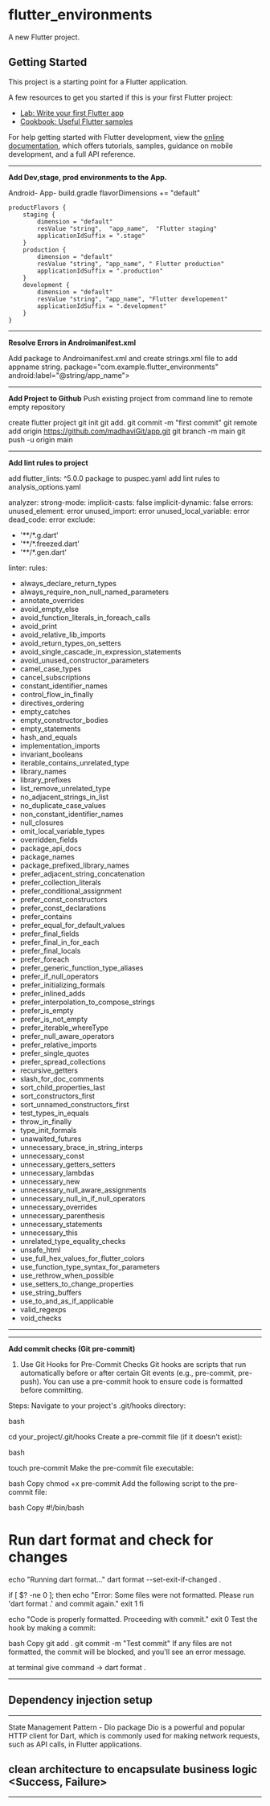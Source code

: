 # flutter_environments

A new Flutter project.

## Getting Started

This project is a starting point for a Flutter application.

A few resources to get you started if this is your first Flutter project:

- [Lab: Write your first Flutter app](https://docs.flutter.dev/get-started/codelab)
- [Cookbook: Useful Flutter samples](https://docs.flutter.dev/cookbook)

For help getting started with Flutter development, view the
[online documentation](https://docs.flutter.dev/), which offers tutorials,
samples, guidance on mobile development, and a full API reference.

---------------------------------------------------------------------
**Add Dev,stage, prod environments to the App.** 

Android- App- build.gradle
flavorDimensions += "default"

    productFlavors {
        staging {
            dimension = "default"
            resValue "string",  "app_name",  "Flutter staging"
            applicationIdSuffix = ".stage"
        }
        production {
            dimension = "default"
            resValue "string", "app_name", " Flutter production"
            applicationIdSuffix = ".production"
        }
        development {
            dimension = "default"
            resValue "string", "app_name", "Flutter developement"
            applicationIdSuffix = ".development"
        }
    }
---------------------------------------------------------------------------------------
**Resolve Errors in Androimanifest.xml**

Add package to Androimanifest.xml and create strings.xml file to add appname string.
package="com.example.flutter_environments"
android:label="@string/app_name">

-----------------------------------------------------------------------------------------

**Add Project to Github** Push existing project from command line to remote empty repository

create flutter project
git init
git add.
git commit -m "first commit"
git remote add origin https://github.com/madhaviGit/app.git
git branch -m main
git push -u origin main

------------------------------------------------------------------------------------------

**Add lint rules to project**

add flutter_lints: ^5.0.0 package to puspec.yaml
add lint rules to analysis_options.yaml

analyzer:
strong-mode:
implicit-casts: false
implicit-dynamic: false
errors:
unused_element: error
unused_import: error
unused_local_variable: error
dead_code: error
exclude:
- '**/*.g.dart'
- '**/*.freezed.dart'
- '**/*.gen.dart'

linter:
rules:
- always_declare_return_types
- always_require_non_null_named_parameters
- annotate_overrides
- avoid_empty_else
- avoid_function_literals_in_foreach_calls
- avoid_print
- avoid_relative_lib_imports
- avoid_return_types_on_setters
- avoid_single_cascade_in_expression_statements
- avoid_unused_constructor_parameters
- camel_case_types
- cancel_subscriptions
- constant_identifier_names
- control_flow_in_finally
- directives_ordering
- empty_catches
- empty_constructor_bodies
- empty_statements
- hash_and_equals
- implementation_imports
- invariant_booleans
- iterable_contains_unrelated_type
- library_names
- library_prefixes
- list_remove_unrelated_type
- no_adjacent_strings_in_list
- no_duplicate_case_values
- non_constant_identifier_names
- null_closures
- omit_local_variable_types
- overridden_fields
- package_api_docs
- package_names
- package_prefixed_library_names
- prefer_adjacent_string_concatenation
- prefer_collection_literals
- prefer_conditional_assignment
- prefer_const_constructors
- prefer_const_declarations
- prefer_contains
- prefer_equal_for_default_values
- prefer_final_fields
- prefer_final_in_for_each
- prefer_final_locals
- prefer_foreach
- prefer_generic_function_type_aliases
- prefer_if_null_operators
- prefer_initializing_formals
- prefer_inlined_adds
- prefer_interpolation_to_compose_strings
- prefer_is_empty
- prefer_is_not_empty
- prefer_iterable_whereType
- prefer_null_aware_operators
- prefer_relative_imports
- prefer_single_quotes
- prefer_spread_collections
- recursive_getters
- slash_for_doc_comments
- sort_child_properties_last
- sort_constructors_first
- sort_unnamed_constructors_first
- test_types_in_equals
- throw_in_finally
- type_init_formals
- unawaited_futures
- unnecessary_brace_in_string_interps
- unnecessary_const
- unnecessary_getters_setters
- unnecessary_lambdas
- unnecessary_new
- unnecessary_null_aware_assignments
- unnecessary_null_in_if_null_operators
- unnecessary_overrides
- unnecessary_parenthesis
- unnecessary_statements
- unnecessary_this
- unrelated_type_equality_checks
- unsafe_html
- use_full_hex_values_for_flutter_colors
- use_function_type_syntax_for_parameters
- use_rethrow_when_possible
- use_setters_to_change_properties
- use_string_buffers
- use_to_and_as_if_applicable
- valid_regexps
- void_checks

--------------------------------------------------------------------


------------------------------------------------------

**Add commit checks (Git pre-commit)**

1. Use Git Hooks for Pre-Commit Checks
   Git hooks are scripts that run automatically before or after certain Git events (e.g., pre-commit, pre-push). You can use a pre-commit hook to ensure code is formatted before committing.

Steps:
Navigate to your project's .git/hooks directory:

bash

cd your_project/.git/hooks
Create a pre-commit file (if it doesn't exist):

bash

touch pre-commit
Make the pre-commit file executable:

bash
Copy
chmod +x pre-commit
Add the following script to the pre-commit file:

bash
Copy
#!/bin/bash

# Run dart format and check for changes
echo "Running dart format..."
dart format --set-exit-if-changed .

if [ $? -ne 0 ]; then
echo "Error: Some files were not formatted. Please run 'dart format .' and commit again."
exit 1
fi

echo "Code is properly formatted. Proceeding with commit."
exit 0
Test the hook by making a commit:

bash
Copy
git add .
git commit -m "Test commit"
If any files are not formatted, the commit will be blocked, and you'll see an error message.


at terminal give command ->  dart format . 

--------------------------------------------------------------------------
Dependency injection setup
--------------------------------------------------------------------------

--------------------------------------------------------------------------
State Management Pattern - Dio package
Dio is a powerful and popular HTTP client for Dart, which is commonly used for making network
requests, such as API calls, in Flutter applications.

clean architecture to encapsulate business logic <Success, Failure>
--------------------------------------------------------------------------


--------------------------------------------------------------------------